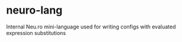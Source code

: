 # neuro-lang
Internal Neu.ro mini-language used for writing configs with evaluated expression substitutions
